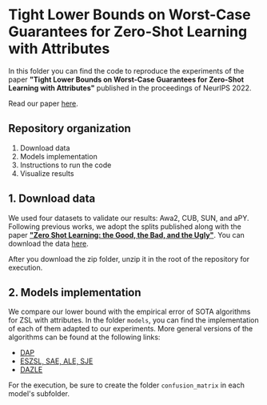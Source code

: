 # Tight Lower Bounds on Worst-Case Guarantees for Zero-Shot Learning with Attributes

In this folder you can find the code to reproduce the experiments of the paper __"Tight Lower Bounds on Worst-Case Guarantees for Zero-Shot Learning with Attributes"__ published in the proceedings of NeurIPS 2022. 

Read our paper [here](https://arxiv.org/pdf/2205.13068.pdf).

## Repository organization

1. Download data
2. Models implementation
3. Instructions to run the code
4. Visualize results

## 1. Download data

We used four datasets to validate our results: Awa2, CUB, SUN, and aPY. Following previous works, we adopt the splits published along with the paper [__"Zero Shot Learning: the Good, the Bad, and the Ugly"__](https://arxiv.org/pdf/1703.04394.pdf). You can download the data [here](https://drive.google.com/drive/folders/1N1T3acUmB3rsbUmYEEJKc82baV_kTWv3?usp=share_link).

After you download the zip folder, unzip it in the root of the repository for execution.

## 2. Models implementation

We compare our lower bound with the empirical error of SOTA algorithms for ZSL with attributes. In the folder `models`, you can find the implementation of each of them adapted to our experiments. More general versions of the algorithms can be found at the following links:

- [DAP](https://github.com/zhanxyz/Animals_with_Attributes)
- [ESZSL, SAE, ALE, SJE](https://github.com/mvp18/Popular-ZSL-Algorithms)
- [DAZLE](https://github.com/hbdat/cvpr20_DAZLE)

For the execution, be sure to create the folder `confusion_matrix` in each model's subfolder.


